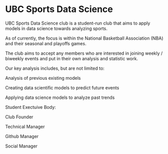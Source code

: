 # UBC Sports Data Science

UBC Sports Data Science club is a student-run club that aims to apply models in data science towards analyzing sports.

As of currently, the focus is within the National Basketball Association (NBA) and their seasonal and playoffs games.

The club aims to accept any members who are interested in joining weekly / biweekly events and put in their own analysis and statistic work. 

Our key analysis includes, but are not limited to:

Analysis of previous existing models

Creating data scientific models to predict future events

Applying data science models to analyze past trends



Student Exectuive Body:

Club Founder

Technical Manager


Github Manager

Social Manager 
